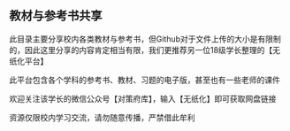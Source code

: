 ## 教材与参考书共享

此目录主要分享校内各类教材与参考书，但Github对于文件上传的大小是有限制的，因此这里分享的内容肯定相当有限，我们更推荐另一位18级学长整理的【无纸化平台】

此平台包含各个学科的参考书、教材、习题的电子版，甚至也有一些老师的课件

欢迎关注该学长的微信公众号【对策府库】，输入【无纸化】即可获取网盘链接

资源仅限校内学习交流，请勿随意传播，严禁借此牟利






